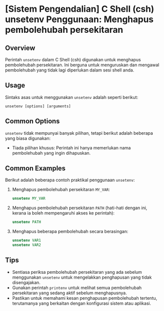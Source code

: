 # [Sistem Pengendalian] C Shell (csh) unsetenv Penggunaan: Menghapus pembolehubah persekitaran

## Overview
Perintah `unsetenv` dalam C Shell (csh) digunakan untuk menghapus pembolehubah persekitaran. Ini berguna untuk menguruskan dan mengawal pembolehubah yang tidak lagi diperlukan dalam sesi shell anda.

## Usage
Sintaks asas untuk menggunakan `unsetenv` adalah seperti berikut:

```
unsetenv [options] [arguments]
```

## Common Options
`unsetenv` tidak mempunyai banyak pilihan, tetapi berikut adalah beberapa yang biasa digunakan:
- Tiada pilihan khusus: Perintah ini hanya memerlukan nama pembolehubah yang ingin dihapuskan.

## Common Examples
Berikut adalah beberapa contoh praktikal penggunaan `unsetenv`:

1. Menghapus pembolehubah persekitaran `MY_VAR`:
   ```csh
   unsetenv MY_VAR
   ```

2. Menghapus pembolehubah persekitaran `PATH` (hati-hati dengan ini, kerana ia boleh mempengaruhi akses ke perintah):
   ```csh
   unsetenv PATH
   ```

3. Menghapus beberapa pembolehubah secara berasingan:
   ```csh
   unsetenv VAR1
   unsetenv VAR2
   ```

## Tips
- Sentiasa periksa pembolehubah persekitaran yang ada sebelum menggunakan `unsetenv` untuk mengelakkan penghapusan yang tidak disengajakan.
- Gunakan perintah `printenv` untuk melihat semua pembolehubah persekitaran yang sedang aktif sebelum menghapusnya.
- Pastikan untuk memahami kesan penghapusan pembolehubah tertentu, terutamanya yang berkaitan dengan konfigurasi sistem atau aplikasi.